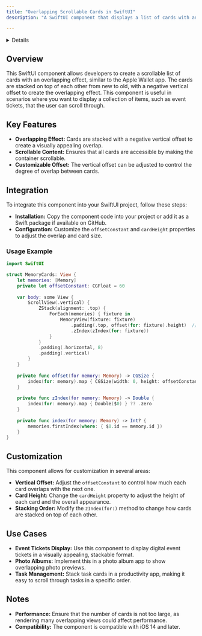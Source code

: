 ```yaml
---
title: "Overlapping Scrollable Cards in SwiftUI"
description: "A SwiftUI component that displays a list of cards with an overlapping effect in a scrollable view, similar to the Apple Wallet app."

---
```


<!-- import GifExample1 from './OverlappingScrollableCards-Example1.gif';
import GifExample2 from './OverlappingScrollableCards-Example2.gif';

<img src={GifExample1} alt="Example 1" style={{width: 250}} />
<img src={GifExample2} alt="Example 2" style={{width: 250}} /> -->

<LinkCard title="See on Github" href="https://github.com/Szymon-Michalak/iOS-Components/tree/main/UI/OverlappingScrollView" />

<details>
**Source:** https://www.polpiella.dev/scrollable-zstack/

**Created:** 2024-08-28  

**Authors:** Pol Piella Abadia

**Tags:**  
SwiftUI, [Custom UI], ZStack
</details>

## Overview
This SwiftUI component allows developers to create a scrollable list of cards with an overlapping effect, similar to the Apple Wallet app. The cards are stacked on top of each other from new to old, with a negative vertical offset to create the overlapping effect. This component is useful in scenarios where you want to display a collection of items, such as event tickets, that the user can scroll through.

## Key Features
- **Overlapping Effect:** Cards are stacked with a negative vertical offset to create a visually appealing overlap.
- **Scrollable Content:** Ensures that all cards are accessible by making the container scrollable.
- **Customizable Offset:** The vertical offset can be adjusted to control the degree of overlap between cards.

## Integration
To integrate this component into your SwiftUI project, follow these steps:

- **Installation:** Copy the component code into your project or add it as a Swift package if available on GitHub.
- **Configuration:** Customize the `offsetConstant` and `cardHeight` properties to adjust the overlap and card size.

### Usage Example

```swift
import SwiftUI

struct MemoryCards: View {
    let memories: [Memory]
    private let offsetConstant: CGFloat = 60
    
    var body: some View {
        ScrollView(.vertical) {
            ZStack(alignment: .top) {
                ForEach(memories) { fixture in
                    MemoryView(fixture: fixture)
                        .padding(.top, offset(for: fixture).height)  // Option 1
                        .zIndex(zIndex(for: fixture))
                }
            }
            .padding(.horizontal, 8)
            .padding(.vertical)
        }
    }
    
    private func offset(for memory: Memory) -> CGSize {
        index(for: memory).map { CGSize(width: 0, height: offsetConstant * CGFloat($0)) } ?? .zero
    }
    
    private func zIndex(for memory: Memory) -> Double {
        index(for: memory).map { Double($0) } ?? .zero
    }
    
    private func index(for memory: Memory) -> Int? {
        memories.firstIndex(where: { $0.id == memory.id })
    }
}
```

## Customization
This component allows for customization in several areas:

- **Vertical Offset:** Adjust the `offsetConstant` to control how much each card overlaps with the next one.
- **Card Height:** Change the `cardHeight` property to adjust the height of each card and the overall appearance.
- **Stacking Order:** Modify the `zIndex(for:)` method to change how cards are stacked on top of each other.

## Use Cases
- **Event Tickets Display:** Use this component to display digital event tickets in a visually appealing, stackable format.
- **Photo Albums:** Implement this in a photo album app to show overlapping photo previews.
- **Task Management:** Stack task cards in a productivity app, making it easy to scroll through tasks in a specific order.

## Notes
- **Performance:** Ensure that the number of cards is not too large, as rendering many overlapping views could affect performance.
- **Compatibility:** The component is compatible with iOS 14 and later.


<LinkCard title="Visit Overlapping Scrollable Cards Component" href="https://www.polpiella.dev/scrollable-zstack/" />
